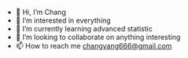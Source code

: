 - 👋 Hi, I’m Chang
- 👀 I’m interested in everything
- 🌱 I’m currently learning advanced statistic
- 💞️ I’m looking to collaborate on anything interesting
- 📫 How to reach me changyang666@gmail.com

<!---
charlesyangc/charlesyangc is a ✨ special ✨ repository because its `README.md` (this file) appears on your GitHub profile.
You can click the Preview link to take a look at your changes.
--->
